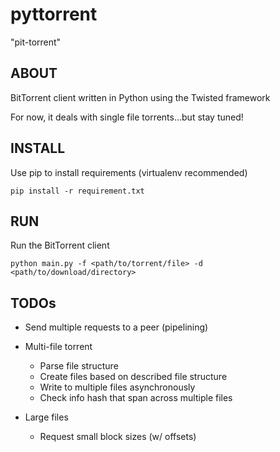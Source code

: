 # pyttorrent 
"pit-torrent"



ABOUT
----
BitTorrent client written in Python using the Twisted framework

For now, it deals with single file torrents...but stay tuned!



INSTALL
----
Use pip to install requirements (virtualenv recommended)

    pip install -r requirement.txt




RUN
----
Run the BitTorrent client

    python main.py -f <path/to/torrent/file> -d <path/to/download/directory>



TODOs
----
* Send multiple requests to a peer (pipelining)

* Multi-file torrent
    * Parse file structure
    * Create files based on described file structure
    * Write to multiple files asynchronously
    * Check info hash that span across multiple files

* Large files
    * Request small block sizes (w/ offsets)

